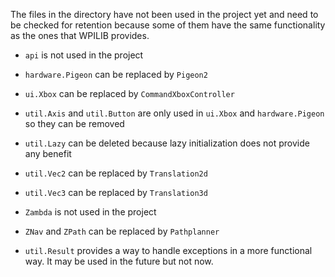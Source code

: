 The files in the directory have not been used in the project yet and need to be checked for retention because some of
them have the same functionality as the ones that WPILIB provides.

- `api` is not used in the project
- `hardware.Pigeon` can be replaced by `Pigeon2`
- `ui.Xbox` can be replaced by `CommandXboxController`
- `util.Axis` and `util.Button` are only used in `ui.Xbox` and `hardware.Pigeon` so they can be removed
- `util.Lazy` can be deleted because lazy initialization does not provide any benefit
- `util.Vec2` can be replaced by `Translation2d`
- `util.Vec3` can be replaced by `Translation3d`
- `Zambda` is not used in the project
- `ZNav` and `ZPath` can be replaced by `Pathplanner`

- `util.Result` provides a way to handle exceptions in a more functional way. It may be used in the future but not now.